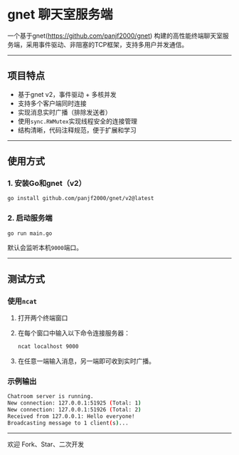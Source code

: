 # gnet 聊天室服务端

一个基于gnet(https://github.com/panjf2000/gnet) 构建的高性能终端聊天室服务端，采用事件驱动、非阻塞的TCP框架，支持多用户并发通信。

---

## 项目特点

- 基于gnet v2，事件驱动 + 多核并发
- 支持多个客户端同时连接
- 实现消息实时广播（排除发送者）
- 使用`sync.RWMutex`实现线程安全的连接管理
- 结构清晰，代码注释规范，便于扩展和学习

---

## 使用方式

### 1. 安装Go和gnet（v2）

```bash
go install github.com/panjf2000/gnet/v2@latest
```

### 2. 启动服务端

```bash
go run main.go
```

默认会监听本机`9000`端口。

---

## 测试方式

### 使用`ncat`

1. 打开两个终端窗口
2. 在每个窗口中输入以下命令连接服务器：

   ```bash
   ncat localhost 9000
   ```

3. 在任意一端输入消息，另一端即可收到实时广播。


### 示例输出

```bash
Chatroom server is running.
New connection: 127.0.0.1:51925 (Total: 1)
New connection: 127.0.0.1:51926 (Total: 2)
Received from 127.0.0.1: Hello everyone!
Broadcasting message to 1 client(s)...
```

---

欢迎 Fork、Star、二次开发